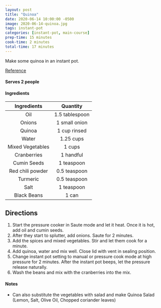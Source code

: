 ```yaml
---
layout: post
title: "Quinoa"
date: 2020-06-14 10:00:00 -0500
image: 2020-06-14-quinoa.jpg
tags: instant-pot
categories: [instant-pot, main-course]
prep-time: 15 minutes
cook-time: 2 minutes
total-time: 17 minutes
---
```


Make some quinoa in an instant pot.

[Reference](https://pipingpotcurry.com/instant-pot-quinoa-pilaf/)

#### Serves 2 people

#### Ingredients

|    Ingredients   |    Quantity    |
|:----------------:|:--------------:|
|        Oil       | 1.5 tablespoon |
|      Onions      |  1 small onion |
|      Quinoa      |  1 cup rinsed  |
|       Water      |    1.25 cups   |
| Mixed Vegetables |     1 cups     |
|    Cranberries   |    1 handful   |
|    Cumin Seeds   |   1 teaspoon   |
| Red chili powder |  0.5 teaspoon  |
|     Turmeric     |  0.5 teaspoon  |
|       Salt       |   1 teaspoon   |
|    Black Beans   |      1 can     |

## Directions

1. Start the pressure cooker in Saute mode and let it heat. Once it is hot, add oil and cumin seeds.
2. After they start to splutter, add onions. Saute for 2 minutes.
3. Add the spices and mixed vegetables. Stir and let them cook for a minute.
4. Add quinoa, water and mix well. Close lid with vent in sealing position.
5. Change instant pot setting to manual or pressure cook mode at high pressure for 2 minutes. After the instant pot beeps, let the pressure release naturally.
6. Wash the beans and mix with the cranberries into the mix.

#### Notes

* Can also substitute the vegetables with salad and make Quinoa Salad (Lemon, Salt, Olive Oil, Chopped coriander leaves)